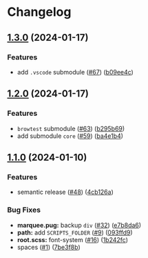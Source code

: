 # Changelog

## [1.3.0](https://github.com/Conqueror-Site-Builder/conqueror/compare/v1.2.0...v1.3.0) (2024-01-17)


### Features

* add `.vscode` submodule ([#67](https://github.com/Conqueror-Site-Builder/conqueror/issues/67)) ([b09ee4c](https://github.com/Conqueror-Site-Builder/conqueror/commit/b09ee4cebe37e4f07e4fcc1a6d9758ff08cb8957))

## [1.2.0](https://github.com/Conqueror-Site-Builder/conqueror/compare/v1.1.0...v1.2.0) (2024-01-17)


### Features

* `browtest` submodule ([#63](https://github.com/Conqueror-Site-Builder/conqueror/issues/63)) ([b295b69](https://github.com/Conqueror-Site-Builder/conqueror/commit/b295b694a618bf6ea4c280baf80f02b9d8298bd0))
* add submodule `core` ([#59](https://github.com/Conqueror-Site-Builder/conqueror/issues/59)) ([ba4e1b4](https://github.com/Conqueror-Site-Builder/conqueror/commit/ba4e1b45858f6e0dbb485f65620feb3506b71559))

## [1.1.0](https://github.com/Conqueror-Site-Builder/conqueror/compare/v1.0.0...v1.1.0) (2024-01-10)


### Features

* semantic release ([#48](https://github.com/Conqueror-Site-Builder/conqueror/issues/48)) ([4cb126a](https://github.com/Conqueror-Site-Builder/conqueror/commit/4cb126a949009f3a4b80b97c25c988aaabd69f1d))


### Bug Fixes

* **marquee.pug:** backup `div` ([#32](https://github.com/Conqueror-Site-Builder/conqueror/issues/32)) ([e7b8da6](https://github.com/Conqueror-Site-Builder/conqueror/commit/e7b8da6b181f89ca0d97b2ca98735ff2298556ca))
* **path:** add `SCRIPTS_FOLDER` ([#9](https://github.com/Conqueror-Site-Builder/conqueror/issues/9)) ([093ffd9](https://github.com/Conqueror-Site-Builder/conqueror/commit/093ffd92863d256609fe22b2c56674d33be656bc))
* **root.scss:** font-system ([#16](https://github.com/Conqueror-Site-Builder/conqueror/issues/16)) ([1b242fc](https://github.com/Conqueror-Site-Builder/conqueror/commit/1b242fccaa5b440eab6996cd3426da13318e6423))
* spaces ([#1](https://github.com/Conqueror-Site-Builder/conqueror/issues/1)) ([7be3f8b](https://github.com/Conqueror-Site-Builder/conqueror/commit/7be3f8b310126794eab75d625e2276254f552bbf))
